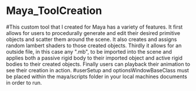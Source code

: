 # Maya_ToolCreation

#This custom tool that I created for Maya has a variety of features. It first allows for users to procedurally generate and edit their desired primitive objects and scatter them around the scene. It also creates and assigns random lambert shaders to those created objects. Thirdly it allows for an outside file, in this case any ".mb", to be imported into the scene and applies both a passive rigid body to their imported object and active rigid bodies to their created objects. Finally users can playback their animation to see their creation in action. 
#userSetup and optionsWindowBaseClass must be placed within the maya/scripts folder in your local machines documents in order to run.
